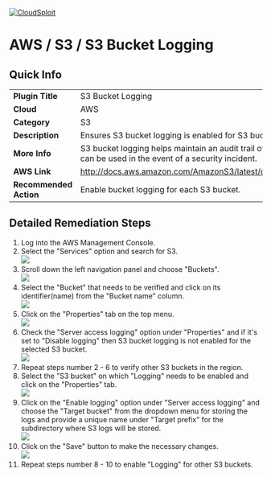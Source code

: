 [![CloudSploit](https://cloudsploit.com/img/logo-new-big-text-100.png "CloudSploit")](https://cloudsploit.com)

# AWS / S3 / S3 Bucket Logging

## Quick Info

| | |
|-|-|
| **Plugin Title** | S3 Bucket Logging |
| **Cloud** | AWS |
| **Category** | S3 |
| **Description** | Ensures S3 bucket logging is enabled for S3 buckets |
| **More Info** | S3 bucket logging helps maintain an audit trail of                 access that can be used in the event of a security                 incident. |
| **AWS Link** | http://docs.aws.amazon.com/AmazonS3/latest/dev/Logging.html |
| **Recommended Action** | Enable bucket logging for each S3 bucket. |

## Detailed Remediation Steps
1. Log into the AWS Management Console.
2. Select the "Services" option and search for S3. </br> <img src="/resources/aws/s3/s3-bucket-logging/step2.png"/>
3. Scroll down the left navigation panel and choose "Buckets".</br> <img src="/resources/aws/s3/s3-bucket-logging/step3.png"/>
4. Select the "Bucket" that needs to be verified and click on its identifier(name) from the "Bucket name" column.</br><img src="/resources/aws/s3/s3-bucket-logging/step4.png"/>
5. Click on the "Properties" tab on the top menu. </br><img src="/resources/aws/s3/s3-bucket-logging/step5.png"/>
6. Check the "Server access logging" option under "Properties" and if it's set to "Disable logging" then S3 bucket logging is not enabled for the selected S3 bucket. </br><img src="/resources/aws/s3/s3-bucket-logging/step6.png"/>
7. Repeat steps number 2 - 6 to verify other S3 buckets in the region. </br>
8. Select the "S3 bucket" on which "Logging" needs to be enabled and click on the "Properties" tab. </br><img src="/resources/aws/s3/s3-bucket-logging/step8.png"/>
9. Click on the "Enable logging" option under "Server access logging" and choose the "Target bucket" from the dropdown menu for storing the logs and provide a unique name under "Target prefix" for the subdirectory where S3 logs will be stored. </br><img src="/resources/aws/s3/s3-bucket-logging/step9.png"/> 
10. Click on the "Save" button to make the necessary changes. </br><img src="/resources/aws/s3/s3-bucket-logging/step10.png"/>
11. Repeat steps number 8 - 10 to enable "Logging" for other S3 buckets.</br>
